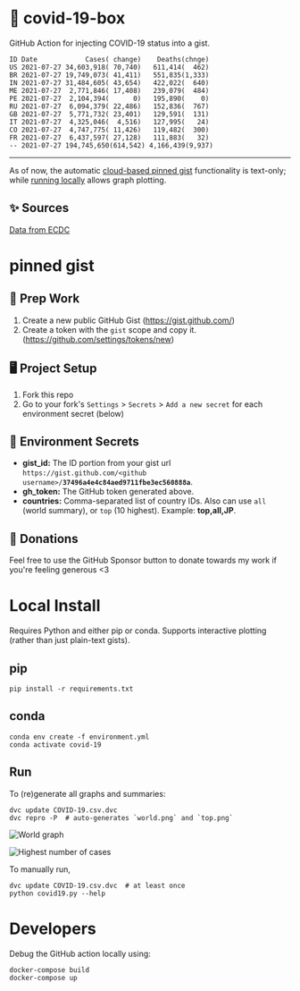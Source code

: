 # 🏥 covid-19-box

GitHub Action for injecting COVID-19 status into a gist.

```
ID Date            Cases( change)    Deaths(chnge)
US 2021-07-27 34,603,918( 70,740)   611,414(  462)
BR 2021-07-27 19,749,073( 41,411)   551,835(1,333)
IN 2021-07-27 31,484,605( 43,654)   422,022(  640)
ME 2021-07-27  2,771,846( 17,408)   239,079(  484)
PE 2021-07-27  2,104,394(      0)   195,890(    0)
RU 2021-07-27  6,094,379( 22,486)   152,836(  767)
GB 2021-07-27  5,771,732( 23,401)   129,591(  131)
IT 2021-07-27  4,325,046(  4,516)   127,995(   24)
CO 2021-07-27  4,747,775( 11,426)   119,482(  300)
FR 2021-07-27  6,437,597( 27,128)   111,883(   32)
-- 2021-07-27 194,745,650(614,542) 4,166,439(9,937)
```

---

As of now, the automatic [cloud-based pinned gist](#pinned-gist) functionality is text-only;
while [running locally](#local-install) allows graph plotting.

## ✨ Sources

[Data from ECDC](https://www.ecdc.europa.eu/en/publications-data/download-todays-data-geographic-distribution-covid-19-cases-worldwide)

# pinned gist

## 🎒 Prep Work
1. Create a new public GitHub Gist (https://gist.github.com/)
1. Create a token with the `gist` scope and copy it. (https://github.com/settings/tokens/new)

## 🖥 Project Setup
1. Fork this repo
1. Go to your fork's `Settings` > `Secrets` > `Add a new secret` for each environment secret (below)

## 🤫 Environment Secrets
- **gist_id:** The ID portion from your gist url `https://gist.github.com/<github username>/`**`37496a4e4c84aed9711fbe3ec560888a`**.
- **gh_token:** The GitHub token generated above.
- **countries:** Comma-separated list of country IDs. Also can use `all` (world summary), or `top` (10 highest). Example: **top,all,JP**.

## 💸 Donations

Feel free to use the GitHub Sponsor button to donate towards my work if you're feeling generous <3

# Local Install

Requires Python and either pip or conda. Supports interactive plotting (rather than just plain-text gists).

## pip

```
pip install -r requirements.txt
```

## conda

```
conda env create -f environment.yml
conda activate covid-19
```

## Run

To (re)generate all graphs and summaries:

```
dvc update COVID-19.csv.dvc
dvc repro -P  # auto-generates `world.png` and `top.png`
```

![World graph](world.png)

![Highest number of cases](top.png)

To manually run,

```
dvc update COVID-19.csv.dvc  # at least once
python covid19.py --help
```

# Developers

Debug the GitHub action locally using:

```
docker-compose build
docker-compose up
```
